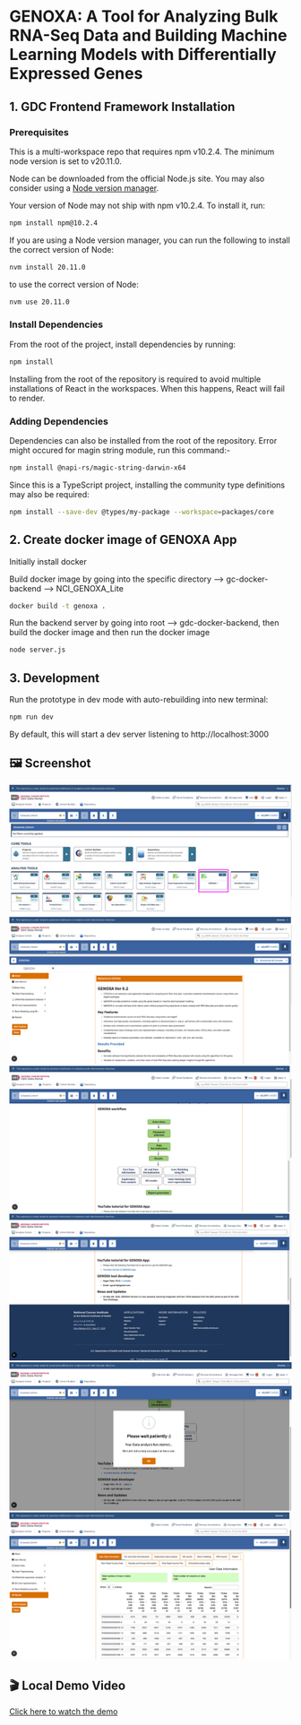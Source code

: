 # GENOXA: A Tool for Analyzing Bulk RNA-Seq Data and Building Machine Learning Models with Differentially Expressed Genes

## 1. GDC Frontend Framework Installation

### Prerequisites

This is a multi-workspace repo that requires npm v10.2.4. The minimum node version is set to v20.11.0.

Node can be downloaded from the official Node.js site. You may also consider using a [Node version manager](https://docs.npmjs.com/cli/v7/configuring-npm/install#using-a-node-version-manager-to-install-nodejs-and-npm).

Your version of Node may not ship with npm v10.2.4. To install it, run:

```bash
npm install npm@10.2.4
```

If you are using a Node version manager, you can run the following to install the correct version of Node:

```bash
nvm install 20.11.0
```

to use the correct version of Node:

```bash
nvm use 20.11.0
```

### Install Dependencies

From the root of the project, install dependencies by running:

```bash
npm install
```

Installing from the root of the repository is required to avoid
multiple installations of React in the workspaces. When this happens,
React will fail to render.

### Adding Dependencies

Dependencies can also be installed from the root of the repository.
Error might occured for magin string module, run this command:-

```bash
npm install @napi-rs/magic-string-darwin-x64
```

Since this is a TypeScript project, installing the community type definitions may also be required:

```bash
npm install --save-dev @types/my-package --workspace=packages/core
```

## 2. Create docker image of GENOXA App

 Initially install docker 

Build docker image by going into the specific directory --> gc-docker-backend --> NCI_GENOXA_Lite
```bash
docker build -t genoxa .
```

Run the backend server by going into root --> gdc-docker-backend, then build the docker image and then run the docker image
```bash
node server.js
```
## 3. Development

Run the prototype in dev mode with auto-rebuilding into new terminal:

```bash
npm run dev
```

By default, this will start a dev server listening to http://localhost:3000

## 🖼️ Screenshot

![App Screenshot](./assets/1.png)
![App Screenshot](./assets/2.png)
![App Screenshot](./assets/3.png)
![App Screenshot](./assets/4.png)
![App Screenshot](./assets/5.png)
![App Screenshot](./assets/6.png)


## 🎬 Local Demo Video

[Click here to watch the demo](./assets/demo.mp4)

